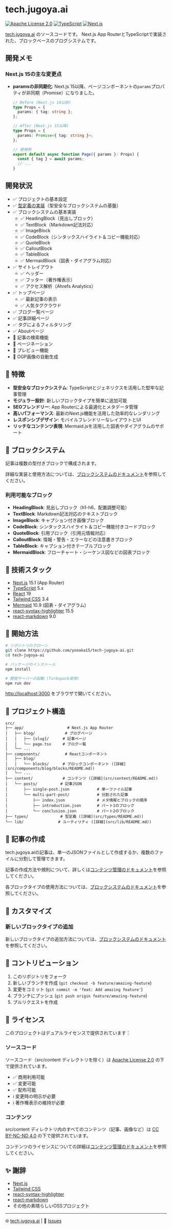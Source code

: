# tech.jugoya.ai

[![Apache License 2.0](https://img.shields.io/badge/License-Apache%202.0-blue.svg)](https://opensource.org/licenses/Apache-2.0)
[![TypeScript](https://img.shields.io/badge/TypeScript-5.0-blue)](https://www.typescriptlang.org/)
[![Next.js](https://img.shields.io/badge/Next.js-15.1-black)](https://nextjs.org/)

[tech.jugoya.ai](https://tech.jugoya.ai) のソースコードです。
Next.js App RouterとTypeScriptで実装された、ブロックベースのブログシステムです。

## 開発メモ

### Next.js 15の主な変更点

- **paramsの非同期化**: Next.js 15以降、ページコンポーネントの`params`プロパティが非同期（Promise）になりました。
  ```typescript
  // Before (Next.js 14以前)
  type Props = {
    params: { tag: string };
  };

  // After (Next.js 15以降)
  type Props = {
    params: Promise<{ tag: string }>;
  };

  // 使用例
  export default async function Page({ params }: Props) {
    const { tag } = await params;
    // ... 
  }
  ```

## 開発状況

- ✅ プロジェクトの基本設定
- ✅ [型定義の実装](src/types/README.md)（型安全なブロックシステムの基盤）
- ✅ ブロックシステムの基本実装
  - ✅ HeadingBlock（見出しブロック）
  - ✅ TextBlock（Markdown記法対応）
  - ✅ ImageBlock
  - ✅ CodeBlock（シンタックスハイライト＆コピー機能対応）
  - ✅ QuoteBlock
  - ✅ CalloutBlock
  - ✅ TableBlock
  - ✅ MermaidBlock（図表・ダイアグラム対応）
- ✅ サイトレイアウト
  - ✅ ヘッダー
  - ✅ フッター（著作権表示）
  - ✅ アクセス解析（Ahrefs Analytics）
- ✅ トップページ
  - ✅ 最新記事の表示
  - ✅ 人気タグクラウド
- ✅ ブログ一覧ページ
- ✅ 記事詳細ページ
- ✅ タグによるフィルタリング
- ✅ Aboutページ
- 🚧 記事の検索機能
- 🚧 ページネーション
- 🚧 プレビュー機能
- 🚧 OGP画像の自動生成

## 🌟 特徴

- **型安全なブロックシステム**: TypeScriptとジェネリクスを活用した堅牢な記事管理
- **モジュラー設計**: 新しいブロックタイプを簡単に追加可能
- **SEOフレンドリー**: App Routerによる最適化とメタデータ管理
- **高いパフォーマンス**: 最新のNext.js機能を活用した効率的なレンダリング
- **レスポンシブデザイン**: モバイルフレンドリーなレイアウトとUI
- **リッチなコンテンツ表現**: Mermaid.jsを活用した図表やダイアグラムのサポート

## 📝 ブロックシステム

記事は複数の型付きブロックで構成されます。

詳細な実装と使用方法については、[ブロックシステムのドキュメント](src/components/blog/blocks/README.md)を参照してください。

### 利用可能なブロック

- **HeadingBlock**: 見出しブロック（h1-h6、配置調整可能）
- **TextBlock**: Markdown記法対応のテキストブロック
- **ImageBlock**: キャプション付き画像ブロック
- **CodeBlock**: シンタックスハイライト＆コピー機能付きコードブロック
- **QuoteBlock**: 引用ブロック（引用元情報対応）
- **CalloutBlock**: 情報・警告・エラーなどの注意書きブロック
- **TableBlock**: キャプション付きテーブルブロック
- **MermaidBlock**: フローチャート・シーケンス図などの図表ブロック

## 🔧 技術スタック

- [Next.js](https://nextjs.org/) 15.1 (App Router)
- [TypeScript](https://www.typescriptlang.org/) 5.x
- [React](https://react.dev/) 19
- [Tailwind CSS](https://tailwindcss.com/) 3.4
- [Mermaid](https://mermaid.js.org/) 10.9 (図表・ダイアグラム)
- [react-syntax-highlighter](https://github.com/react-syntax-highlighter/react-syntax-highlighter) 15.5
- [react-markdown](https://github.com/remarkjs/react-markdown) 9.0

## 🚀 開始方法

```bash
# リポジトリのクローン
git clone https://github.com/yonaka15/tech-jugoya-ai.git
cd tech-jugoya-ai

# パッケージのインストール
npm install

# 開発サーバーの起動 (Turbopack使用)
npm run dev
```

[http://localhost:3000](http://localhost:3000) をブラウザで開いてください。

## 📂 プロジェクト構造

```
src/
├── app/                   # Next.js App Router
│   ├── blog/             # ブログページ
│   │   ├── [slug]/      # 記事ページ
│   │   └── page.tsx     # ブログ一覧
│   └── ...
├── components/           # Reactコンポーネント
│   ├── blog/
│   │   └── blocks/      # ブロックコンポーネント ([詳細](src/components/blog/blocks/README.md))
│   └── ...
├── content/             # コンテンツ ([詳細](src/content/README.md))
│   └── posts/          # 記事JSON
│       ├── single-post.json            # 単一ファイル記事
│       └── multi-part-post/            # 分割された記事
│           ├── index.json              # メタ情報とブロックの順序
│           ├── introduction.json       # パート1のブロック
│           └── conclusion.json         # パート2のブロック
├── types/              # 型定義 ([詳細](src/types/README.md))
└── lib/               # ユーティリティ ([詳細](src/lib/README.md))
```

## 📝 記事の作成

tech.jugoya.aiの記事は、単一のJSONファイルとして作成するか、複数のファイルに分割して管理できます。

記事の作成方法や規則について、詳しくは[コンテンツ管理のドキュメント](src/content/README.md)を参照してください。

各ブロックタイプの使用方法については、[ブロックシステムのドキュメント](src/components/blog/blocks/README.md)を参照してください。

## 🧩 カスタマイズ

### 新しいブロックタイプの追加

新しいブロックタイプの追加方法については、[ブロックシステムのドキュメント](src/components/blog/blocks/README.md#新しいブロックタイプの追加方法)を参照してください。

## 🤝 コントリビューション

1. このリポジトリをフォーク
2. 新しいブランチを作成 (`git checkout -b feature/amazing-feature`)
3. 変更をコミット (`git commit -m 'feat: Add amazing feature'`)
4. ブランチにプッシュ (`git push origin feature/amazing-feature`)
5. プルリクエストを作成

## 📜 ライセンス

このプロジェクトはデュアルライセンスで提供されています：

### ソースコード

ソースコード（src/content ディレクトリを除く）は [Apache License 2.0](LICENSE) の下で提供されています。

- ✅ 商用利用可能
- ✅ 変更可能
- ✅ 配布可能
- ℹ️ 変更時の明示が必要
- ℹ️ 著作権表示の維持が必要

### コンテンツ

src/content ディレクトリ内のすべてのコンテンツ（記事、画像など）は [CC BY-NC-ND 4.0](https://creativecommons.org/licenses/by-nc-nd/4.0/) の下で提供されています。

コンテンツのライセンスについての詳細は[コンテンツ管理のドキュメント](src/content/README.md#ライセンス)を参照してください。

## ✨ 謝辞

- [Next.js](https://nextjs.org/)
- [Tailwind CSS](https://tailwindcss.com/)
- [react-syntax-highlighter](https://github.com/react-syntax-highlighter/react-syntax-highlighter)
- [react-markdown](https://github.com/remarkjs/react-markdown)
- その他の素晴らしいOSSプロジェクト

---

🌐 [tech.jugoya.ai](https://tech.jugoya.ai) | 📧 [Issues](https://github.com/yonaka15/tech-jugoya-ai/issues)